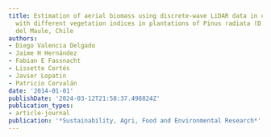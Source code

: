 ```yaml
---
title: Estimation of aerial biomass using discrete-wave LiDAR data in combination
  with different vegetation indices in plantations of Pinus radiata (D. DON), Región
  del Maule, Chile
authors:
- Diego Valencia Delgado
- Jaime H Hernández
- Fabian E Fassnacht
- Lissette Cortés
- Javier Lopatin
- Patricio Corvalán
date: '2014-01-01'
publishDate: '2024-03-12T21:58:37.498824Z'
publication_types:
- article-journal
publication: '*Sustainability, Agri, Food and Environmental Research*'
---
```

